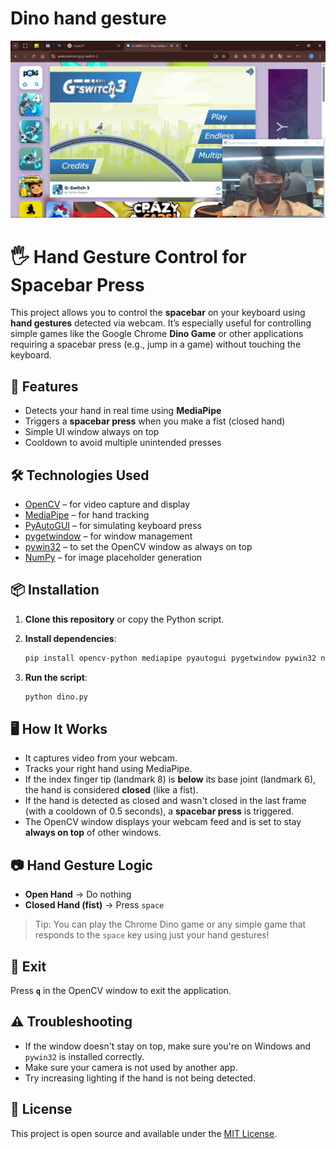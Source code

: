 # Dino hand gesture
![Demo](hand_gesture_demo.jpg)

# 🖐️ Hand Gesture Control for Spacebar Press

This project allows you to control the **spacebar** on your keyboard using **hand gestures** detected via webcam. It’s especially useful for controlling simple games like the Google Chrome **Dino Game** or other applications requiring a spacebar press (e.g., jump in a game) without touching the keyboard.

## 🚀 Features

- Detects your hand in real time using **MediaPipe**
- Triggers a **spacebar press** when you make a fist (closed hand)
- Simple UI window always on top
- Cooldown to avoid multiple unintended presses

## 🛠️ Technologies Used

- [OpenCV](https://opencv.org/) – for video capture and display
- [MediaPipe](https://mediapipe.dev/) – for hand tracking
- [PyAutoGUI](https://pyautogui.readthedocs.io/en/latest/) – for simulating keyboard press
- [pygetwindow](https://pypi.org/project/PyGetWindow/) – for window management
- [pywin32](https://pypi.org/project/pywin32/) – to set the OpenCV window as always on top
- [NumPy](https://numpy.org/) – for image placeholder generation

## 📦 Installation

1. **Clone this repository** or copy the Python script.

2. **Install dependencies**:

    ```bash
    pip install opencv-python mediapipe pyautogui pygetwindow pywin32 numpy
    ```

3. **Run the script**:

    ```bash
    python dino.py
    ```

## 🖥️ How It Works

- It captures video from your webcam.
- Tracks your right hand using MediaPipe.
- If the index finger tip (landmark 8) is **below** its base joint (landmark 6), the hand is considered **closed** (like a fist).
- If the hand is detected as closed and wasn't closed in the last frame (with a cooldown of 0.5 seconds), a **spacebar press** is triggered.
- The OpenCV window displays your webcam feed and is set to stay **always on top** of other windows.

## 📷 Hand Gesture Logic

- **Open Hand** → Do nothing  
- **Closed Hand (fist)** → Press `space`

> Tip: You can play the Chrome Dino game or any simple game that responds to the `space` key using just your hand gestures!

## 🛑 Exit

Press **`q`** in the OpenCV window to exit the application.

## ⚠️ Troubleshooting

- If the window doesn't stay on top, make sure you're on Windows and `pywin32` is installed correctly.
- Make sure your camera is not used by another app.
- Try increasing lighting if the hand is not being detected.

## 📄 License

This project is open source and available under the [MIT License](LICENSE).
